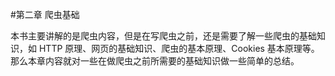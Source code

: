 #第二章 爬虫基础

本书主要讲解的是爬虫内容，但是在写爬虫之前，还是需要了解一些爬虫的基础知识，如 HTTP 原理、网页的基础知识、爬虫的基本原理、Cookies 基本原理等。
那么本章内容就对一些在做爬虫之前所需要的基础知识做一些简单的总结。